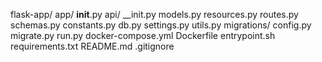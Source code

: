 flask-app/
    app/
        __init__.py
        api/
            __init.py
            models.py
            resources.py
            routes.py
            schemas.py
        constants.py
        db.py
        settings.py
        utils.py
    migrations/
    config.py
    migrate.py
    run.py
    docker-compose.yml
    Dockerfile
    entrypoint.sh
    requirements.txt
    README.md
    .gitignore
